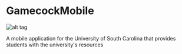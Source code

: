 GamecockMobile
==============

![alt tag](https://github.com/JaredPiedt/gamecock-mobile/tree/master/assets/GMLogo1.svg)

A mobile application for the University of South Carolina that provides students with the university's resources
